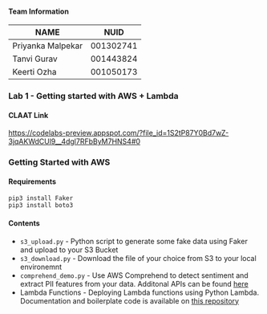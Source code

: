 #### Team Information

| NAME              |     NUID        |
|------------------ |-----------------|
| Priyanka Malpekar |   001302741     |
|   Tanvi Gurav     |   001443824     |
|   Keerti Ozha     |   001050173     |


### Lab 1 - Getting started with AWS + Lambda

#### CLAAT Link
https://codelabs-preview.appspot.com/?file_id=1S2tP87Y0Bd7wZ-3jqAKWdCUl9__4dgl7RFbByM7HNS4#0










### Getting Started with AWS

#### Requirements

```
pip3 install Faker
pip3 install boto3
```

#### Contents

- `s3_upload.py` - Python script to generate some fake data using Faker and upload to your S3 Bucket 
- `s3_download.py` - Download the file of your choice from S3 to your local environemnt 
- `comprehend_demo.py` - Use AWS Comprehend to detect sentiment and extract PII features from your data. Additonal APIs can be found [here](https://boto3.amazonaws.com/v1/documentation/api/latest/reference/services/comprehend.html)
- Lambda Functions - Deploying Lambda functions using Python Lambda. Documentation and boilerplate code is available on [this repository](https://github.com/holladileep/lambda-serverless-py) 
